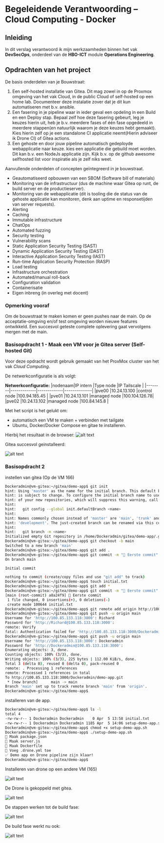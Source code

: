 # Begeleidende Verantwoording – Cloud Computing - Docker

## Inleiding

In dit verslag verantwoord ik mijn werkzaamheden binnen het vak **DevSecOps**, onderdeel van de **HBO-ICT** module **Operations Engineering**.  

## Opdrachten van het project

De basis onderdelen van je Bouwstraat:
1. Een self-hosted installatie van Gitea. Dit mag zowel in op de Proxmox omgeving van het vak Cloud,
in de public Cloud of self-hosted op een home lab. Documenteer deze instalatie zover dat je dit kun
automatiseren met b.v. ansible.
2. Een fasering in je pipeline waar in ieder geval een opdeling in een Build en een Deploy stap. Bepaal
zelf hoe deze fasering gebeurt, leg je keuzes hierin uit, heb je b.v. meerdere fases of één fase
opgedeeld in meerdere stappen(en natuurlijk waarom je deze keuzes hebt gemaakt). Kies hierin zelf
op je een standalone CI applicatie neemt(Hierin adviseer ik Drone CI) of Gitea actions.
3. Een gehoste en door jouw pipeline automatisch gedeployde webapplicatie naar keuze. kies een
applicatie die gebuild moet worden. Dit kan b.v. een NodeJs applicatie zijn. Kijk b.v. op de github
awesome selfhosted list voor inspiratie als je zelf niks weet.

Aanvullende onderdelen of concepten geïntegreerd in je bouwstraat.
- Geautomatiseerd opbouwen van een SBOM (Software bill of materials)
- Monitoring van de infrastructuur (dus de machine waar Gitea op runt, de build server en de
productieserver).
- Monitoring van de webapplicatie (dit is tooling die de status van de gehoste applicatie kan
monitoren, denk aan uptime en responsetijden van server requests).
- Alerting
- Caching
- Immutable infrastructure
- ChatOps
- Automated fuzzing
- Security testing
- Vulnerability scans
- Static Application Security Testing (SAST)
- Dynamic Application Security Testing (DAST)
- Interactive Application Security Testing (IAST)
- Run-time Application Security Protection (RASP)
- Load testing
- Infrastructure orchestration
- Automated/manual roll-back
- Configuration validation
- Containerisatie
- Eigen inbreng (in overleg met docent)

### Opmerking vooraf

Om de bouwstraat te maken komen er geen pushes naar de main. Op de acceptatie-omgving en/of test omgeving worden nieuwe features ontwikkeld.
Een succesvol geteste complete oplevering gaat vervolgens mergen met de main.

### Basisopdracht 1 - Maak een VM voor je Gitea server (Self-hosted Git)

Voor deze opdracht wordt gebruik gemaakt van het ProxMox cluster van het vak *Cloud Computing*.  

De netwerkconfiguratie is als volgt:

**Netwerkconfiguratie:**
|nodenaam|IP intern    |Type node    |IP Tailscale  |
|--------|-------------|-------------|--------------|
|pve00   |10.24.13.100 |control node |100.94.185.45 |
|pve01   |10.24.13.101 |managed node |100.104.126.78|
|pve02   |10.24.13.102 |managed node |100.84.145.8  |

Met het script is het gelukt om:
- automatisch een VM te maken + verbinden met tailgate
- Ubuntu, Docker/Docker Compose en gitae te installeren. 

Hierbij het resultaat in de browser:
![alt text](Screenshots\gitae-online.png)

Gitea succesvol geinstalleerd:

![alt text](Screenshots\Opdracht2\installgitae.png)

### Basisopdracht 2

instellen van gitea (Op de VM 166)

```bash
Dockeradmin@vm-gitea:~/gitea/demo-app$ git init
hint: Using 'master' as the name for the initial branch. This default branch name
hint: is subject to change. To configure the initial branch name to use in all
hint: of your new repositories, which will suppress this warning, call:
hint: 
hint:   git config --global init.defaultBranch <name>
hint: 
hint: Names commonly chosen instead of 'master' are 'main', 'trunk' and
hint: 'development'. The just-created branch can be renamed via this command:
hint: 
hint:   git branch -m <name>
Initialized empty Git repository in /home/Dockeradmin/gitea/demo-app/.git/
Dockeradmin@vm-gitea:~/gitea/demo-app$ git checkout -b main
Switched to a new branch 'main'
Dockeradmin@vm-gitea:~/gitea/demo-app$ git add .
Dockeradmin@vm-gitea:~/gitea/demo-app$ git commit -m "🎉 Eerste commit"
On branch main

Initial commit

nothing to commit (create/copy files and use "git add" to track)
Dockeradmin@vm-gitea:~/gitea/demo-app$ touch initial.txt
Dockeradmin@vm-gitea:~/gitea/demo-app$ git add *
Dockeradmin@vm-gitea:~/gitea/demo-app$ git commit -m "🎉 Eerste commit"
[main (root-commit) a8a24f9] 🎉 Eerste commit
 1 file changed, 0 insertions(+), 0 deletions(-)
 create mode 100644 initial.txt
Dockeradmin@vm-gitea:~/gitea/demo-app$ git remote add origin http://100.85.133.118:3000/Dockeradmin/demo-app.git
Dockeradmin@vm-gitea:~/gitea/demo-app$ git push -u origin main
Username for 'http://100.85.133.118:3000': Richard
Password for 'http://Richard@100.85.133.118:3000': 
remote: Verify
fatal: Authentication failed for 'http://100.85.133.118:3000/Dockeradmin/demo-app.git/'
Dockeradmin@vm-gitea:~/gitea/demo-app$ git push -u origin main
Username for 'http://100.85.133.118:3000': Dockeradmin
Password for 'http://Dockeradmin@100.85.133.118:3000':
Enumerating objects: 3, done.
Counting objects: 100% (3/3), done.
Writing objects: 100% (3/3), 225 bytes | 112.00 KiB/s, done.
Total 3 (delta 0), reused 0 (delta 0), pack-reused 0
remote: . Processing 1 references
remote: Processed 1 references in total
To http://100.85.133.118:3000/Dockeradmin/demo-app.git
 * [new branch]      main -> main
Branch 'main' set up to track remote branch 'main' from 'origin'.
Dockeradmin@vm-gitea:~/gitea/demo-app$
```


installeren van de app.

```bash
Dockeradmin@vm-gitea:~/gitea/demo-app$ ls -l
total 4
-rw-rw-r-- 1 Dockeradmin Dockeradmin    0 Apr  5 13:58 initial.txt
-rw-rw-r-- 1 Dockeradmin Dockeradmin 1185 Apr  5 14:06 setup-demo-app.sh
Dockeradmin@vm-gitea:~/gitea/demo-app$ chmod +x setup-demo-app.sh 
Dockeradmin@vm-gitea:~/gitea/demo-app$ ./setup-demo-app.sh 
📁 Maak package.json
📝 Maak server.js
🐳 Maak Dockerfile
🤖 Voeg .drone.yml toe
✅ Demo app en Drone pipeline zijn klaar!
Dockeradmin@vm-gitea:~/gitea/demo-app$ 
```

Installeren van drone op een andere VM (165)

![alt text](Screenshots\Opdracht2\droneinstall.png)

De Drone is gekoppeld met gitea.

![alt text](Screenshots\Opdracht2\Drone_gekoppeld_demo.png)

De stappen werken tot de build fase:

![alt text](Screenshots\Opdracht2\werkt_tot_build.png)

De build fase werkt nu ook:

![alt text](Screenshots\Opdracht2\werkt_tot_build.png)
